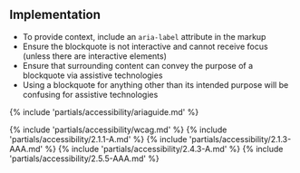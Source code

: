 ## Implementation

- To provide context, include an <code>aria-label</code> attribute in the markup
- Ensure the blockquote is not interactive and cannot receive focus (unless there are interactive elements)
- Ensure that surrounding content can convey the purpose of a blockquote via assistive technologies
- Using a blockquote for anything other than its intended purpose will be confusing for assistive technologies

{% include 'partials/accessibility/ariaguide.md' %}

{% include 'partials/accessibility/wcag.md' %}
{% include 'partials/accessibility/2.1.1-A.md' %}
{% include 'partials/accessibility/2.1.3-AAA.md' %}
{% include 'partials/accessibility/2.4.3-A.md' %}
{% include 'partials/accessibility/2.5.5-AAA.md' %}

